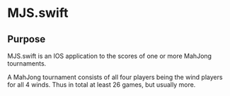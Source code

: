 # MJS.swift

## Purpose

MJS.swift is an IOS application to the scores of one or more MahJong tournaments.

A MahJong tournament consists of all four players being the wind players for all 4 winds. Thus in total at least 26 games, but usually more. 
